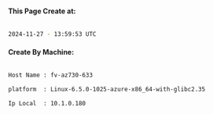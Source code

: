 
   
#### This Page Create at:

```bash

2024-11-27 - 13:59:53 UTC

```

#### Create By Machine:

```bash

Host Name : fv-az730-633

platform  : Linux-6.5.0-1025-azure-x86_64-with-glibc2.35

Ip Local  : 10.1.0.180

```

